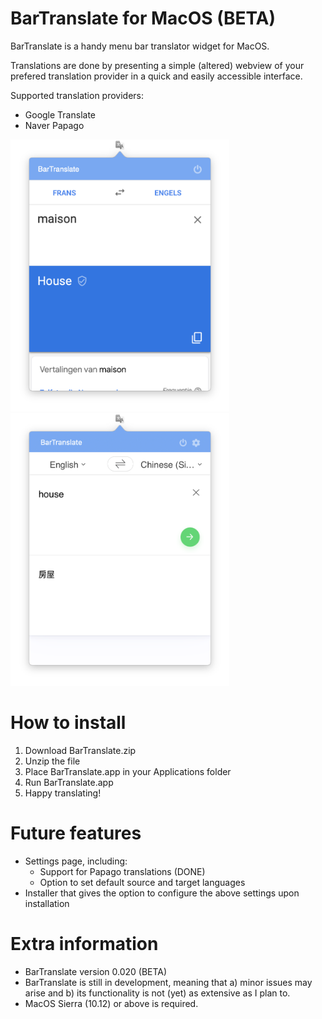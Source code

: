# BarTranslate for MacOS (BETA)
BarTranslate is a handy menu bar translator widget for MacOS.

Translations are done by presenting a simple (altered) webview of your prefered translation provider in a quick and easily accessible interface.

Supported translation providers:
* Google Translate 
* Naver Papago

<img src="interface-snapshot-google.png" alt="BarTranslate interface snapshot" width="350"/><img src="interface-snapshot-papago.png" alt="BarTranslate interface snapshot" width="350"/>

# How to install
1. Download BarTranslate.zip
1. Unzip the file
1. Place BarTranslate.app in your Applications folder
1. Run BarTranslate.app
1. Happy translating!

# Future features
* Settings page, including:
   * Support for Papago translations (DONE)
   * Option to set default source and target languages
* Installer that gives the option to configure the above settings upon installation

# Extra information
* BarTranslate version 0.020 (BETA)
* BarTranslate is still in development, meaning that a) minor issues may arise and b) its functionality is not (yet) as extensive as I plan to.
* MacOS Sierra (10.12) or above is required.
